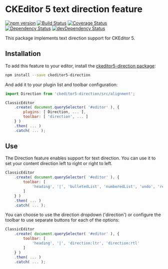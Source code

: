 CKEditor 5 text direction feature
========================================

[![npm version](https://badge.fury.io/js/%40ckeditor%2Fckeditor5-direction.svg)](https://www.npmjs.com/package/@ckeditor/ckeditor5-direction)
[![Build Status](https://travis-ci.org/ckeditor/ckeditor5-direction.svg?branch=master)](https://travis-ci.org/ckeditor/ckeditor5-direction)
[![Coverage Status](https://coveralls.io/repos/github/ckeditor/ckeditor5-direction/badge.svg?branch=master)](https://coveralls.io/github/ckeditor/ckeditor5-direction?branch=master)
<br>
[![Dependency Status](https://david-dm.org/ckeditor/ckeditor5-direction/status.svg)](https://david-dm.org/ckeditor/ckeditor5-direction)
[![devDependency Status](https://david-dm.org/ckeditor/ckeditor5-direction/dev-status.svg)](https://david-dm.org/ckeditor/ckeditor5-direction?type=dev)

This package implements text direction support for CKEditor 5.

Installation
------------
To add this feature to your editor, install the [ckeditor5-direction package](https://www.npmjs.com/package/ckeditor5-direction):

```bash
npm install --save ckeditor5-direction
```

And add it to your plugin list and toolbar configuration:

```javascript
import Direction from 'ckeditor5-direction/src/alignment';

ClassicEditor
    .create( document.querySelector( '#editor' ), {
        plugins: [ Direction, ... ],
        toolbar: [ 'direction', ... ]
    } )
    .then( ... )
    .catch( ... );
```

Use
------------
The Direction feature enables support for text direction. You can use it to set your content direction left to right or right to left.

```javascript
ClassicEditor
    .create( document.querySelector( '#editor' ), {
        toolbar: [
            'heading', '|', 'bulletedList', 'numberedList', 'undo', 'redo', 'direction'
        ]
    } )
    .then( ... )
    .catch( ... );
```

You can choose to use the direction dropdown ('direction') or configure the toolbar to use separate buttons for each of the options:

```javascript
ClassicEditor
    .create( document.querySelector( '#editor' ), {
        toolbar: [
            'heading', '|', 'direction:ltr', 'direction:rtl'
        ]
    } )
    .then( ... )
    .catch( ... );
```
